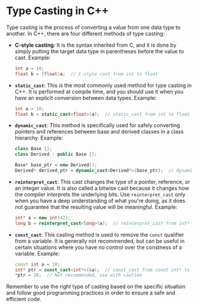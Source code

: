 # Type Casting in C++

Type casting is the process of converting a value from one data type to another. In C++, there are four different methods of type casting:

- **C-style casting**: It is the syntax inherited from C, and it is done by simply putting the target data type in parentheses before the value to cast.
   Example:
   ```cpp
   int a = 10;
   float b = (float)a;  // C-style cast from int to float
   ```

- **`static_cast`**: This is the most commonly used method for type casting in C++. It is performed at compile time, and you should use it when you have an explicit conversion between data types.
   Example:
   ```cpp
   int a = 10;
   float b = static_cast<float>(a);  // static_cast from int to float
   ```

- **`dynamic_cast`**: This method is specifically used for safely converting pointers and references between base and derived classes in a class hierarchy.
   Example:
   ```cpp
   class Base {};
   class Derived : public Base {};

   Base* base_ptr = new Derived();
   Derived* derived_ptr = dynamic_cast<Derived*>(base_ptr);  // dynamic_cast from Base* to Derived*
   ```

- **`reinterpret_cast`**: This cast changes the type of a pointer, reference, or an integer value. It is also called a bitwise cast because it changes how the compiler interprets the underlying bits. Use `reinterpret_cast` only when you have a deep understanding of what you're doing, as it does not guarantee that the resulting value will be meaningful.
   Example:
   ```cpp
   int* a = new int(42);
   long b = reinterpret_cast<long>(a);  // reinterpret_cast from int* to long
   ```

- **`const_cast`**: This casting method is used to remove the `const` qualifier from a variable. It is generally not recommended, but can be useful in certain situations where you have no control over the constness of a variable.
   Example:
   ```cpp
   const int a = 10;
   int* ptr = const_cast<int*>(&a);  // const_cast from const int* to int*
   *ptr = 20;  // Not recommended, use with caution
   ```

Remember to use the right type of casting based on the specific situation and follow good programming practices in order to ensure a safe and efficient code.